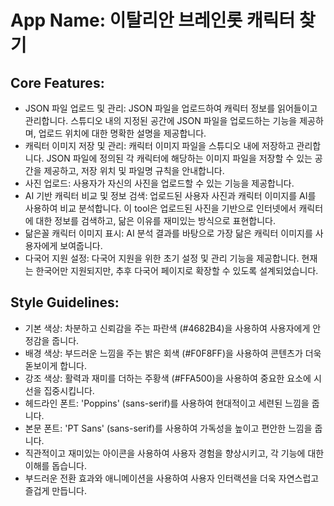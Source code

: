 # **App Name**: 이탈리안 브레인롯 캐릭터 찾기

## Core Features:

- JSON 파일 업로드 및 관리: JSON 파일을 업로드하여 캐릭터 정보를 읽어들이고 관리합니다. 스튜디오 내의 지정된 공간에 JSON 파일을 업로드하는 기능을 제공하며, 업로드 위치에 대한 명확한 설명을 제공합니다.
- 캐릭터 이미지 저장 및 관리: 캐릭터 이미지 파일을 스튜디오 내에 저장하고 관리합니다. JSON 파일에 정의된 각 캐릭터에 해당하는 이미지 파일을 저장할 수 있는 공간을 제공하고, 저장 위치 및 파일명 규칙을 안내합니다.
- 사진 업로드: 사용자가 자신의 사진을 업로드할 수 있는 기능을 제공합니다.
- AI 기반 캐릭터 비교 및 정보 검색: 업로드된 사용자 사진과 캐릭터 이미지를 AI를 사용하여 비교 분석합니다. 이 tool은 업로드된 사진을 기반으로 인터넷에서 캐릭터에 대한 정보를 검색하고, 닮은 이유를 재미있는 방식으로 표현합니다.
- 닮은꼴 캐릭터 이미지 표시: AI 분석 결과를 바탕으로 가장 닮은 캐릭터 이미지를 사용자에게 보여줍니다.
- 다국어 지원 설정: 다국어 지원을 위한 초기 설정 및 관리 기능을 제공합니다. 현재는 한국어만 지원되지만, 추후 다국어 페이지로 확장할 수 있도록 설계되었습니다.

## Style Guidelines:

- 기본 색상: 차분하고 신뢰감을 주는 파란색 (#4682B4)을 사용하여 사용자에게 안정감을 줍니다.
- 배경 색상: 부드러운 느낌을 주는 밝은 회색 (#F0F8FF)을 사용하여 콘텐츠가 더욱 돋보이게 합니다.
- 강조 색상: 활력과 재미를 더하는 주황색 (#FFA500)을 사용하여 중요한 요소에 시선을 집중시킵니다.
- 헤드라인 폰트: 'Poppins' (sans-serif)를 사용하여 현대적이고 세련된 느낌을 줍니다.
- 본문 폰트: 'PT Sans' (sans-serif)를 사용하여 가독성을 높이고 편안한 느낌을 줍니다.
- 직관적이고 재미있는 아이콘을 사용하여 사용자 경험을 향상시키고, 각 기능에 대한 이해를 돕습니다.
- 부드러운 전환 효과와 애니메이션을 사용하여 사용자 인터랙션을 더욱 자연스럽고 즐겁게 만듭니다.